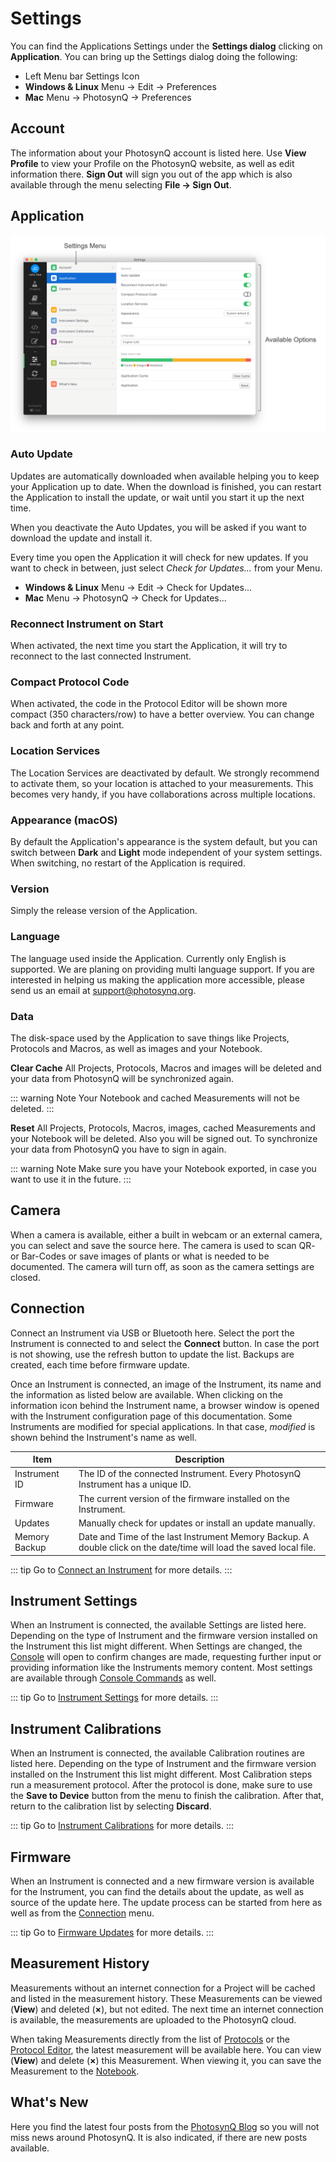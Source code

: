 # Settings

You can find the Applications Settings under the **Settings dialog** clicking on **Application**. You can bring up the Settings dialog doing the following:

+ Left Menu bar <i class="fa fa-sliders"></i> Settings Icon
+ **Windows & Linux** Menu → Edit → Preferences
+ **Mac** Menu → PhotosynQ → Preferences

## Account

The information about your PhotosynQ account is listed here. Use **View Profile** to view your Profile on the PhotosynQ website, as well as edit information there. **Sign Out** will sign you out of the app which is also available through the menu selecting **File → Sign Out**.

## Application

![Desktop Application Settings Dialog](./images/settings.png)

### Auto Update

Updates are automatically downloaded when available helping you to keep your Application up to date. When the download is finished, you can restart the Application to install the update, or wait until you start it up the next time.

When you deactivate the Auto Updates, you will be asked if you want to download the update and install it.

Every time you open the Application it will check for new updates. If you want to check in between, just select *Check for Updates...* from your Menu.

+ **Windows & Linux** Menu → Edit → Check for Updates...
+ **Mac** Menu → PhotosynQ → Check for Updates...

### Reconnect Instrument on Start

When activated, the next time you start the Application, it will try to reconnect to the last connected Instrument.

### Compact Protocol Code

When activated, the code in the Protocol Editor will be shown more compact (350 characters/row) to have a better overview. You can change back and forth at any point.

### Location Services

The Location Services are deactivated by default. We strongly recommend to activate them, so your location is attached to your measurements. This becomes very handy, if you have collaborations across multiple locations.

### Appearance (macOS)

By default the Application's appearance is the system default, but you can switch between **Dark** and **Light** mode independent of your system settings. When switching, no restart of the Application is required.

### Version

Simply the release version of the Application.

### Language

The language used inside the Application. Currently only English is supported. We are planing on providing multi language support. If you are interested in helping us making the application more accessible, please send us an email at <support@photosynq.org>.

### Data

The disk-space used by the Application to save things like Projects, Protocols and Macros, as well as images and your Notebook.

**Clear Cache**
All Projects, Protocols, Macros and images will be deleted and your data from PhotosynQ will be synchronized again.

::: warning Note
Your Notebook and cached Measurements will not be deleted.
:::

**Reset**
All Projects, Protocols, Macros, images, cached Measurements and your Notebook will be deleted. Also you will be signed out. To synchronize your data from PhotosynQ you have to sign in again.

::: warning Note
Make sure you have your Notebook exported, in case you want to use it in the future.
:::

## Camera

When a camera is available, either a built in webcam or an external camera, you can select and save the source here. The camera is used to scan QR- or Bar-Codes or save images of plants or what is needed to be documented. The camera will turn off, as soon as the camera settings are closed.

## Connection

Connect an Instrument via USB or Bluetooth here. Select the port the Instrument is connected to and select the **Connect** button. In case the port is not showing, use the refresh <i class="fa fa-refresh"></i> button to update the list. Backups are created, each time before firmware update.

Once an Instrument is connected, an image of the Instrument, its name and the information as listed below are available. When clicking on the information icon behind the Instrument name, a browser window is opened with the Instrument configuration page of this documentation. Some Instruments are modified for special applications. In that case, *modified* is shown behind the Instrument's name as well.

| Item | Description |
| ---- | ----------- |
| Instrument ID | The ID of the connected Instrument. Every PhotosynQ Instrument has a unique ID. |
| Firmware | The current version of the firmware installed on the Instrument. |
| Updates | Manually check for updates or install an update manually. |
| Memory Backup | Date and Time of the last Instrument Memory Backup. A double click on the date/time will load the saved local file. |

::: tip
Go to [Connect an Instrument](./connect-an-instrument.md) for more details.
:::

## Instrument Settings

When an Instrument is connected, the available Settings are listed here. Depending on the type of Instrument and the firmware version installed on the Instrument this list might different. When Settings are changed, the [Console](./console.md) will open to confirm changes are made, requesting further input or providing information like the Instruments memory content. Most settings are available through [Console Commands](../instruments/console-commands.md) as well.

::: tip
Go to [Instrument Settings](../instruments/instrument-settings.md) for more details.
:::

## Instrument Calibrations

When an Instrument is connected, the available Calibration routines are listed here. Depending on the type of Instrument and the firmware version installed on the Instrument this list might different. Most Calibration steps run a measurement protocol. After the protocol is done, make sure to use the **Save to Device** button from the menu to finish the calibration. After that, return to the calibration list by selecting **Discard**.

::: tip
Go to [Instrument Calibrations](../instruments/instrument-calibrations.md) for more details.
:::

## Firmware

When an Instrument is connected and a new firmware version is available for the Instrument, you can find the details about the update, as well as source of the update here. The update process can be started from here as well as from the [Connection](#connection) menu.

::: tip
Go to [Firmware Updates](../instruments/firmware-updates.md#desktop-app) for more details.
:::

## Measurement History

Measurements without an internet connection for a Project will be cached and listed in the measurement history. These Measurements can be viewed (**View**) and deleted (**×**), but not edited. The next time an internet connection is available, the measurements are uploaded to the PhotosynQ cloud.

When taking Measurements directly from the list of [Protocols](./protocols.md) or the [Protocol Editor](./protocol-editor.md), the latest measurement will be available here. You can view (**View**) and delete (**×**) this Measurement. When viewing it, you can save the Measurement to the [Notebook](./notebook.md).

## What's New

Here you find the latest four posts from the [PhotosynQ Blog](https://blog.photosynq.org) so you will not miss news around PhotosynQ. It is also indicated, if there are new posts available.
